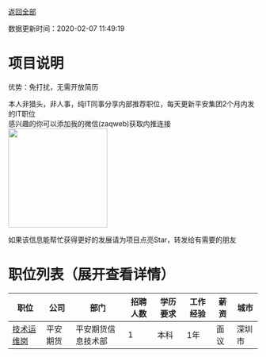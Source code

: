 [返回全部](https://github.com/zaqweb/PA-IT-JOBS/)

数据更新时间：2020-02-07 11:49:19
# 项目说明

优势：免打扰，无需开放简历

本人非猎头，非人事，纯IT同事分享内部推荐职位，每天更新平安集团2个月内发的IT职位  
感兴趣的你可以添加我的微信(zaqweb)获取内推连接  
<img src="https://github.com/zaqweb/PA-IT-JOBS/blob/master/WechatICode.jpeg"  height="200" width="200">

如果该信息能帮忙获得更好的发展请为项目点亮Star，转发给有需要的朋友
# 职位列表（展开查看详情）

|职位|公司|部门|招聘人数|学历要求|工作经验|薪资|城市|
|---|---|---|---|---|---|---|---|
|[技术运维岗](../detail/FD01AC2CB6124AA78F039BC245865A96.md)|平安期货|平安期货信息技术部|1|本科|1年|面议|深圳市|




